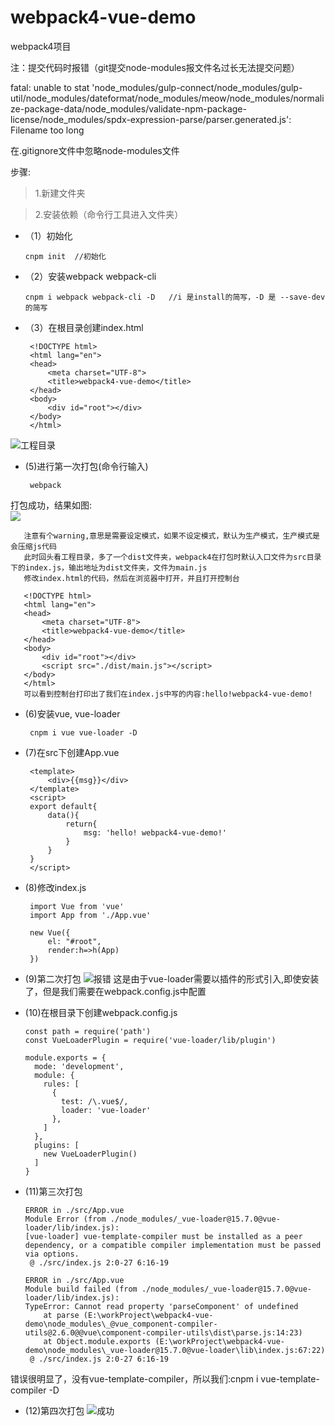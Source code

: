 # webpack4-vue-demo
webpack4项目

注：提交代码时报错（git提交node-modules报文件名过长无法提交问题）

fatal: unable to stat 'node_modules/gulp-connect/node_modules/gulp-util/node_modules/dateformat/node_modules/meow/node_modules/normalize-package-data/node_modules/validate-npm-package-license/node_modules/spdx-expression-parse/parser.generated.js': Filename too long

在.gitignore文件中忽略node-modules文件

步骤:
> 1.新建文件夹

> 2.安装依赖（命令行工具进入文件夹）

- （1）初始化
     
      cnpm init  //初始化
      
- （2）安装webpack webpack-cli
 
      cnpm i webpack webpack-cli -D   //i 是install的简写，-D 是 --save-dev的简写
   
- （3）在根目录创建index.html

       <!DOCTYPE html>
       <html lang="en">
       <head>
           <meta charset="UTF-8">
           <title>webpack4-vue-demo</title>
       </head>
       <body>
           <div id="root"></div>
       </body>
       </html>  
![工程目录](https://upload-images.jianshu.io/upload_images/12642255-583727756e84c187.png)

- (5)进行第一次打包(命令行输入)

       webpack

打包成功，结果如图:       
![](https://upload-images.jianshu.io/upload_images/12642255-2e1421dde8e55b83.png) 
       
       注意有个warning,意思是需要设定模式，如果不设定模式，默认为生产模式，生产模式是会压缩js代码
       此时回头看工程目录，多了一个dist文件夹，webpack4在打包时默认入口文件为src目录下的index.js，输出地址为dist文件夹，文件为main.js
       修改index.html的代码，然后在浏览器中打开，并且打开控制台
      
       <!DOCTYPE html>
       <html lang="en">
       <head>
           <meta charset="UTF-8">
           <title>webpack4-vue-demo</title>
       </head>
       <body>
           <div id="root"></div>
           <script src="./dist/main.js"></script>
       </body>
       </html>
       可以看到控制台打印出了我们在index.js中写的内容:hello!webpack4-vue-demo!   
   
- (6)安装vue, vue-loader
       
       cnpm i vue vue-loader -D

- (7)在src下创建App.vue
       
       <template>
           <div>{{msg}}</div>
       </template>
       <script>
       export default{
           data(){
               return{
                   msg: 'hello! webpack4-vue-demo!'
               }
           }
       }
       </script>
       
- (8)修改index.js
       
       import Vue from 'vue'
       import App from './App.vue'
       
       new Vue({
           el: "#root",
           render:h=>h(App)
       })

- (9)第二次打包
![报错](https://upload-images.jianshu.io/upload_images/12642255-17d66345fc7e2877.png)
这是由于vue-loader需要以插件的形式引入,即使安装了，但是我们需要在webpack.config.js中配置

- (10)在根目录下创建webpack.config.js

      const path = require('path')
      const VueLoaderPlugin = require('vue-loader/lib/plugin')
       
      module.exports = {
        mode: 'development',
        module: {
          rules: [
            {
              test: /\.vue$/,
              loader: 'vue-loader'
            },
          ]
        },
        plugins: [
          new VueLoaderPlugin()
        ]
      }

- (11)第三次打包
      
      ERROR in ./src/App.vue
      Module Error (from ./node_modules/_vue-loader@15.7.0@vue-loader/lib/index.js):
      [vue-loader] vue-template-compiler must be installed as a peer dependency, or a compatible compiler implementation must be passed via options.
       @ ./src/index.js 2:0-27 6:16-19
      
      ERROR in ./src/App.vue
      Module build failed (from ./node_modules/_vue-loader@15.7.0@vue-loader/lib/index.js):
      TypeError: Cannot read property 'parseComponent' of undefined
          at parse (E:\workProject\webpack4-vue-demo\node_modules\_@vue_component-compiler-utils@2.6.0@@vue\component-compiler-utils\dist\parse.js:14:23)
          at Object.module.exports (E:\workProject\webpack4-vue-demo\node_modules\_vue-loader@15.7.0@vue-loader\lib\index.js:67:22)
       @ ./src/index.js 2:0-27 6:16-19
错误很明显了，没有vue-template-compiler，所以我们:cnpm i vue-template-compiler -D

- (12)第四次打包
![成功](https://upload-images.jianshu.io/upload_images/12642255-9bff1a5f635383e5.png)